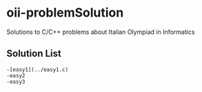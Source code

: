 # oii-problemSolution
Solutions to C/C++ problems about Italian Olympiad in Informatics

## Solution List

	-[easy1](../easy1.c) 
	-easy2 
	-easy3
